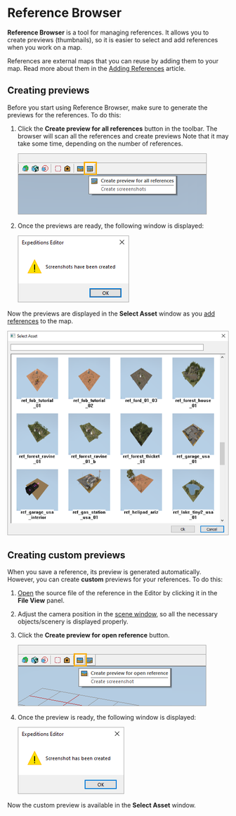 # Reference Browser

**Reference Browser** is a tool for managing references. It allows you to create previews (thumbnails), so it is easier to select and add references when you work on a map.

References are external maps that you can reuse by adding them to your map. Read more about them in the [Adding References](./adding_references.md) article.

## Creating previews

Before you start using Reference Browser, make sure to generate the previews for the references. To do this:

1. Click the **Create preview for all references** button in the toolbar. The browser will scan all the references and create previews Note that it may take some time, depending on the number of references.

    ![](./media/ref_create_preview.png)

2. Once the previews are ready, the following window is displayed:

    ![](./media/screenshots_created.png)

Now the previews are displayed in the **Select Asset** window as you [add references](./adding_references.md) to the map.

![](./media/ref_select_asset.png)

## Creating custom previews

When you save a reference, its preview is generated automatically. However, you can create **custom** previews for your references. To do this:

1.  [Open](./adding_references.md) the source file of the reference in the Editor by clicking it in the **File View** panel.

2. Adjust the camera position in the [scene window](../../getting_started/ui_overview/ui_overview.md), so all the necessary objects/scenery is displayed properly. 

3. Click the **Create preview for open reference** button.
   
    ![](./media/ref_create_custom_preview.png)

4. Once the preview is ready, the following window is displayed:
   
    ![](./media/custom_screenshot_created.png)

Now the custom preview is available in the **Select Asset** window.